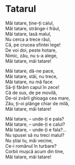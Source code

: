 # Tatarul

Măi tatare, ține-ți calul,\
Măi tatare, strânge-i frâul,\
Măi tatare, lasă malul,\
Nu cerca a trece râul,\
Că, pe crucea sfintei lege!\
De voi doi, peste hotare,\
Nimic, zău, nu s-a alege,\
Măi tatare, măi tatare!

Măi tatare, dă-ne pace,\
Măi tatare, stăi, nu trece,\
Măi tatare, nu mă face\
Să-ți fărâm capul în zece!\
Că de sus, de pe movilă,\
De-oi zvârli ghioaga cea mare,\
Zău, ți-oi plânge chiar de milă,\
Măi tatare, măi tatare!

Măi tatare, – unde-ți e pala?\
Măi tatare, – unde-ți e calul?\
Măi tatare, – unde-ți e fala?...\
Nu spusei să nu treci malul?\
Nu știai tu, măi vecine,\
Ce-i românul în turbare?\
Corbii mușcă acum din tine,\
Măi tatare, măi tatare!
